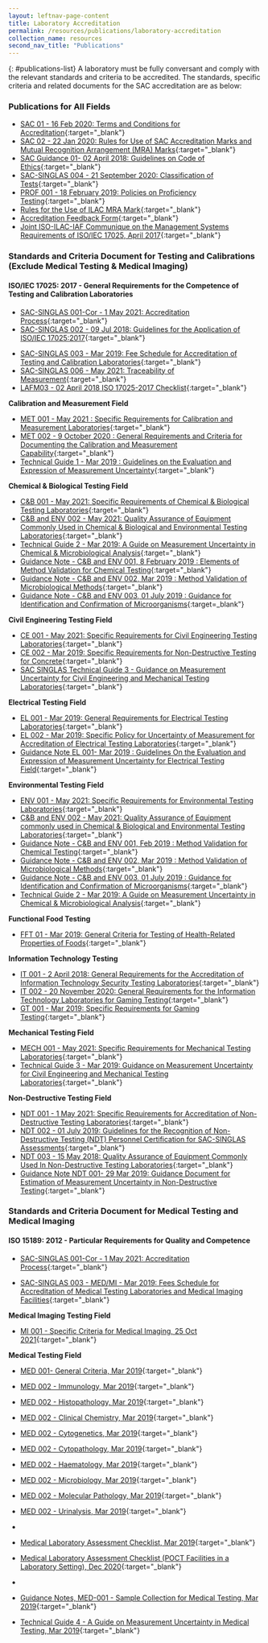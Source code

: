 ```yaml
---
layout: leftnav-page-content
title: Laboratory Accreditation
permalink: /resources/publications/laboratory-accreditation
collection_name: resources
second_nav_title: "Publications"
---
```


{: #publications-list}
A laboratory must be fully conversant and comply with the relevant standards and criteria to be accredited. The standards, specific criteria and related documents for the SAC accreditation are as below:

### Publications for All Fields
* [SAC 01 - 16 Feb 2020: Terms and Conditions for Accreditation](/files/documents/laboratory-accreditation/SAC-01-16Feb2020.pdf){:target="_blank"}
* [SAC 02 - 22 Jan 2020: Rules for Use of SAC Accreditation Marks and Mutual Recognition Arrangement (MRA) Marks](/files/documents/laboratory-accreditation/SAC-02-22-Jan-20.pdf){:target="_blank"}
* [SAC Guidance 01- 02 April 2018: Guidelines on Code of Ethics](/files/documents/SAC-Guidance-01-Guidelines-on-Code-of-Ethics-(02-April-2018).pdf){:target="_blank"}
* [SAC-SINGLAS 004 - 21 September 2020: Classification of Tests](/files/documents/SAC-SINGLAS-004-21-Sep-2020.pdf){:target="_blank"}
* [PROF 001 - 18 February 2019: Policies on Proficiency Testing](/files/documents/laboratory-accreditation/PROF-001-18-Feb-2019.pdf){:target="&#95;blank"}
* [Rules for the Use of ILAC MRA Mark](/files/documents/laboratory-accreditation/ILAC_R7_05_2015-Rules-for-the-Use-of-the-ILAC-MRA-Mark1.pdf){:target="_blank"}
* [Accreditation Feedback Form](/files/documents/SACFM10-AC-feedback-form-15-Jul-19.doc){:target="_blank"}
* [Joint ISO-ILAC-IAF Communique on the Management Systems Requirements of ISO/IEC 17025, April 2017](/files/documents/laboratory-accreditation/Joint_ISO_IEC_17025_communique_2017finalsigned.pdf){:target="_blank"}

<!-- COMMENT: The {:target="_blank"} syntax at the end of the Markdown document links is used to open the document in a new window tab -->

### Standards and Criteria Document for Testing and Calibrations (Exclude Medical Testing & Medical Imaging)
#### ISO/IEC 17025: 2017 - General Requirements for the Competence of Testing and Calibration Laboratories

<!-- NOTE: changes to SAC-SINGLAS 001 must also be updated in 'Services -> Accreditation Services->Laboratories' -->
* [SAC-SINGLAS 001-Cor - 1 May 2021: Accreditation Process](/files/documents/laboratory-accreditation/SAC-SINGLAS-001-01-May-2021-Cor.pdf){:target="_blank"}
* [SAC-SINGLAS 002 - 09 Jul 2018: Guidelines for the Application of ISO/IEC 17025:2017](/files/documents/laboratory-accreditation/testing-and-calibration-documents/general-requirements/SAC-SINGLAS-002-(09-July-2018).pdf){:target="_blank"}
<!-- NOTE: changes to Fee Schedule must also be updated in 'Services -> Apply for Accreditation' -->
* [SAC-SINGLAS 003 - Mar 2019:  Fee Schedule for Accreditation of Testing and Calibration Laboratories](/files/documents/laboratory-accreditation/testing-and-calibration-documents/general-requirements/SAC-SINGLAS-003-(29-March-2019).pdf){:target="_blank"}
* [SAC-SINGLAS 006 - May 2021: Traceability of Measurement](/files/documents/laboratory-accreditation/SAC-SINGLAS006-1May2021.pdf){:target="_blank"}
* [LAFM03 - 02 April 2018 ISO 17025-2017 Checklist](/files/documents/laboratory-accreditation/testing-and-calibration-documents/general-requirements/LAFM03-ISO-17025-2017-Chklist-(02-April-2018).docx){:target="_blank"}

**Calibration and Measurement Field**
* [MET 001 - May 2021 : Specific Requirements for Calibration and Measurement Laboratories](/files/documents/laboratory-accreditation/MET-001-1May2021.pdf){:target="_blank"}
* [MET 002 - 9 October 2020 : General Requirements and Criteria for Documenting the Calibration and Measurement Capability](/files/documents/laboratory-accreditation/testing-and-calibration-documents/calibration-and-measurement-field/MET-002-9Oct2020-Final.pdf){:target="_blank"}
* [Technical Guide 1 - Mar 2019 : Guidelines on the Evaluation and Expression of Measurement Uncertainty](/files/documents/laboratory-accreditation/testing-and-calibration-documents/calibration-and-measurement-field/Technical-Guide-1-29-Mar-2019.pdf){:target="_blank"}

**Chemical & Biological Testing Field**
* [C&B 001 - May 2021: Specific Requirements of Chemical & Biological Testing Laboratories](/files/documents/laboratory-accreditation/CB-TechNotes001-1May2021.pdf){:target="_blank"}
* [C&B and ENV 002 - May 2021: Quality Assurance of Equipment Commonly Used in Chemical & Biological and Environmental Testing Laboratories](/files/documents/laboratory-accreditation/CB-ENV-Technotes0021May2021.pdf){:target="_blank"}
* [Technical Guide 2 - Mar 2019: A Guide on Measurement Uncertainty in Chemical & Microbiological Analysis](/files/documents/laboratory-accreditation/testing-and-calibration-documents/chemical-and-biological-testing-field/Technical-Guide-2-29-Mar-2019.pdf){:target="_blank"}
* [Guidance Note - C&B and ENV 001, 8 February 2019 : Elements of Method Validation for Chemical Testing](/files/documents/laboratory-accreditation/testing-and-calibration-documents/chemical-and-biological-testing-field/Guidance-Note-CnB-ENV-001-8-Feb-2019.pdf){:target="_blank"}
* [Guidance Note - C&B and ENV 002, Mar 2019 : Method Validation of Microbiological Methods](/files/documents/laboratory-accreditation/testing-and-calibration-documents/chemical-and-biological-testing-field/Guidance-Note-CB-and-ENV-002-29-Mar-2019.pdf){:target="_blank"}
* [Guidance Note - C&B and ENV 003, 01 July 2019 : Guidance for Identification and Confirmation of Microorganisms](/files/documents/laboratory-accreditation/testing-and-calibration-documents/chemical-and-biological-testing-field/CB-and-ENV-Guidance-Notes-003_(1-Jul-2019).pdf){:target=_blank"}

**Civil Engineering Testing Field**
* [CE 001 - May 2021: Specific Requirements for Civil Engineering Testing Laboratories](/files/documents/laboratory-accreditation/CE-001-1May2021.pdf){:target="_blank"}
* [CE 002 - Mar 2019: Specific Requirements for Non-Destructive Testing for Concrete](/files/documents/laboratory-accreditation/testing-and-calibration-documents/civil-engineering-testing-field/CE-002-29-Mar-2019.pdf){:target="_blank"}
* [SAC SINGLAS Technical Guide 3 - Guidance on Measurement Uncertainty for Civil Engineering and Mechanical Testing Laboratories](/files/documents/laboratory-accreditation/testing-and-calibration-documents/civil-engineering-testing-field/Technical-Guide-3-29-Mar-2019.pdf){:target="_blank"}

**Electrical Testing Field**
* [EL 001 - Mar 2019: General Requirements for Electrical Testing Laboratories](/files/documents/laboratory-accreditation/testing-and-calibration-documents/electrical-testing-field/EL-001-29-Mar-2019.pdf){:target="_blank"}
* [EL 002 - Mar 2019: Specific Policy for Uncertainty of Measurement for Accreditation of Electrical Testing Laboratories](/files/documents/laboratory-accreditation/testing-and-calibration-documents/electrical-testing-field/EL-002-29-Mar-2019.pdf){:target="_blank"}
* [Guidance Note EL 001- Mar 2019 : Guidelines On the Evaluation and Expression of Measurement Uncertainty for Electrical Testing Field](/files/documents/laboratory-accreditation/testing-and-calibration-documents/electrical-testing-field/Gudiance-Note-EL-001-29-Mar-2019.pdf){:target="_blank"}

**Environmental Testing Field**
* [ENV 001 - May 2021: Specific Requirements for Environmental Testing Laboratories](/files/documents/laboratory-accreditation/ENV-TechNotes001-1May2021.pdf){:target="_blank"}
* [C&B and ENV 002 - May 2021: Quality Assurance of Equipment commonly used in Chemical & Biological and Environmental Testing Laboratories](/files/documents/laboratory-accreditation/CB-ENV-Technotes0021May2021.pdf){:target="_blank"}
* [Guidance Note - C&B and ENV 001, Feb 2019 : Method Validation for Chemical Testing](/files/documents/laboratory-accreditation/testing-and-calibration-documents/environmental-testing-field/Guidance-Note-CB-ENV-001-8-Feb-2019.pdf){:target="_blank"}
* [Guidance Note - C&B and ENV 002, Mar 2019 : Method Validation of Microbiological Methods](/files/documents/laboratory-accreditation/testing-and-calibration-documents/environmental-testing-field/Guidance-Note-CB-and-ENV-002-29-Mar-2019.pdf){:target="_blank"}
* [Guidance Note - C&B and ENV 003, 01 July 2019 : Guidance for Identification and Confirmation of Microorganisms](/files/documents/CB-and-ENV-Guidance-Notes-003-1Jul2019.pdf){:target="_blank"}
* [Technical Guide 2 - Mar 2019: A Guide on Measurement Uncertainty in Chemical & Microbiological Analysis](/files/documents/laboratory-accreditation/testing-and-calibration-documents/environmental-testing-field/Technical-Guide-2-29-Mar-2019.pdf){:target="_blank"}

**Functional Food Testing**
* [FFT 01 - Mar 2019: General Criteria for Testing of Health-Related Properties of Foods](/files/documents/laboratory-accreditation/testing-and-calibration-documents/functional-food-testing/FFT-01-29-Mar-2019.pdf){:target="_blank"}

**Information Technology Testing**
* [IT 001 - 2 April 2018: General Requirements for the Accreditation of Information Technology Security Testing Laboratories](/files/documents/laboratory-accreditation/testing-and-calibration-documents/information-technology-security-testing/IT-001-02-April-2018.pdf){:target="_blank"}
* [IT 002 - 20 November 2020: General Requirements for the Information Technology Laboratories for Gaming Testing](/files/documents/laboratory-accreditation/IT-002-20-Nov-2020.pdf){:target="_blank"}
* [GT 001 - Mar 2019: Specific Requirements for Gaming Testing](/files/documents/laboratory-accreditation/testing-and-calibration-documents/gaming-testing-field/GT-001-29-Mar-2019.pdf){:target="_blank"}

**Mechanical Testing Field**
* [MECH 001 - May 2021: Specific Requirements for Mechanical Testing Laboratories](/files/documents/laboratory-accreditation/MECH-001-1May2021.pdf){:target="_blank"}
* [Technical Guide 3 - Mar 2019: Guidance on Measurement Uncertainty for Civil Engineering and Mechanical Testing Laboratories](/files/documents/laboratory-accreditation/testing-and-calibration-documents/mechanical-testing-field/Technical-Guide-3-29-Mar-2019.pdf){:target="_blank"}

**Non-Destructive Testing Field**
* [NDT 001 - 1 May 2021: Specific Requirements for Accreditation of Non-Destructive Testing Laboratories](/files/documents/laboratory-accreditation/NDT-001-1May2021.pdf){:target="_blank"}
* [NDT 002 - 01 July 2019: Guidelines for the Recognition of Non-Destructive Testing (NDT) Personnel Certification for SAC-SINGLAS Assessments](/files/documents/laboratory-accreditation/testing-and-calibration-documents/non-destructive-testing-field/NDT-002_1-July-19.pdf){:target="_blank"}
* [NDT 003 - 15 May 2018: Quality Assurance of Equipment Commonly Used In Non-Destructive Testing Laboratories](/files/documents/laboratory-accreditation/testing-and-calibration-documents/non-destructive-testing-field/NDT-003-15-May-18.pdf){:target="_blank"}
* [Guidance Note NDT 001- 29 Mar 2019:  Guidance Document for Estimation of Measurement Uncertainty in Non-Destructive Testing](/files/documents/laboratory-accreditation/testing-and-calibration-documents/non-destructive-testing-field/Guidance-Note-NDT-001,-290319.pdf){:target="_blank"}

### Standards and Criteria Document for Medical Testing and Medical Imaging
#### ISO 15189: 2012 - Particular Requirements for Quality and Competence

* [SAC-SINGLAS 001-Cor - 1 May 2021: Accreditation Process](/files/documents/laboratory-accreditation/SAC-SINGLAS-001-01-May-2021-Cor.pdf){:target="_blank"}

<!-- NOTE: changes to Fee Schedule must also be updated in 'Services -> Apply for Accreditation' -->
* [SAC-SINGLAS 003 - MED/MI - Mar 2019: Fees Schedule for Accreditation of Medical Testing Laboratories and Medical Imaging Facilities](/files/documents/laboratory-accreditation/medical-testing-and-medical-imaging-documents/requirements-for-quality-and-competence/SAC-SINGLAS-003-MED-MI-29-Mar-2019.pdf){:target="_blank"}
 
**Medical Imaging Testing Field**
* [MI 001 - Specific Criteria for Medical Imaging, 25 Oct 2021](/files/documents/MI-001-Tech-Notes-25Oct21-Final.pdf){:target="_blank"}
 
**Medical Testing Field**
* [MED 001- General Criteria, Mar 2019](/files/documents/laboratory-accreditation/medical-testing-and-medical-imaging-documents/medical-testing-field/MED-001-Gen-Criteria-29-Mar-2019.pdf){:target="_blank"}
* [MED 002 - Immunology, Mar 2019](/files/documents/laboratory-accreditation/medical-testing-and-medical-imaging-documents/medical-testing-field/MED-002-Immunology-29-Mar-2019.pdf){:target="_blank"}
* [MED 002 - Histopathology, Mar 2019](/files/documents/laboratory-accreditation/medical-testing-and-medical-imaging-documents/medical-testing-field/MED-002-Histopathology-29-Mar-2019.pdf){:target="_blank"}
* [MED 002 - Clinical Chemistry, Mar 2019](/files/documents/laboratory-accreditation/medical-testing-and-medical-imaging-documents/medical-testing-field/MED-002-Clinical-Chemistry-29-Mar-2019.pdf){:target="_blank"}
* [MED 002 - Cytogenetics, Mar 2019](/files/documents/laboratory-accreditation/medical-testing-and-medical-imaging-documents/medical-testing-field/MED-002-Cytogenetics-29-Mar-2019.pdf){:target="_blank"}
* [MED 002 - Cytopathology, Mar 2019](/files/documents/laboratory-accreditation/medical-testing-and-medical-imaging-documents/medical-testing-field/MED-002-Cytopathology-29-Mar-2019.pdf){:target="_blank"}
* [MED 002 - Haematology, Mar 2019](/files/documents/laboratory-accreditation/medical-testing-and-medical-imaging-documents/medical-testing-field/MED-002-Haematology-Aug-13.pdf){:target="_blank"}
* [MED 002 - Microbiology, Mar 2019](/files/documents/laboratory-accreditation/medical-testing-and-medical-imaging-documents/medical-testing-field/MED-002-Microbiology-29-Mar-2019.pdf){:target="_blank"}
* [MED 002 - Molecular Pathology, Mar 2019](/files/documents/laboratory-accreditation/medical-testing-and-medical-imaging-documents/medical-testing-field/MED-002-Molecular-Pathology-29-Mar-2019.pdf){:target="_blank"}
* [MED 002 - Urinalysis, Mar 2019](/files/documents/laboratory-accreditation/medical-testing-and-medical-imaging-documents/medical-testing-field/MED-002-Urinalysis-29-Mar-2019.pdf){:target="_blank"}
* 
* [Medical Laboratory Assessment Checklist, Mar 2019](/files/documents/Medical-Laboratory-Assessment-Checklist-POCT-facilities-Dec2020.pdf){:target="_blank"}

* [Medical Laboratory Assessment Checklist (POCT Facilities in a Laboratory Setting), Dec 2020](/files/documents/Medical-Laboratory-Assessment-Checklist-POCT-facilities-Dec2020.pdf){:target="_blank"}
* 
* [Guidance Notes, MED-001 - Sample Collection for Medical Testing, Mar 2019](/files/documents/laboratory-accreditation/medical-testing-and-medical-imaging-documents/medical-testing-field/Guidance-Note-MED-001-29-Mar-2019.pdf){:target="_blank"}
* [Technical Guide 4 - A Guide on Measurement Uncertainty in Medical Testing, Mar 2019](/files/documents/laboratory-accreditation/medical-testing-and-medical-imaging-documents/medical-testing-field/Technical-Guide-4-29-Mar-19.pdf){:target="_blank"}



